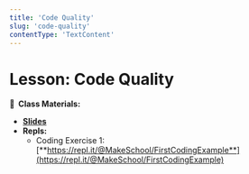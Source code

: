 ```yaml
---
title: 'Code Quality'
slug: 'code-quality'
contentType: 'TextContent'
---
```


<!-- .slide: data-background="./Images/header.svg" data-background-repeat="none" data-background-size="40% 40%" data-background-position="center 10%" class="header" -->

# Lesson: Code Quality

**📝 &nbsp;Class Materials:**

<!-- Put a link to the slides -->

- [**Slides**](https://docs.google.com/presentation/d/1S0pZp-k0r31iJ64rOjzZXxux7dqK9EnX4GPHObSVMQI/edit?usp=sharing)
- **Repls:**
  - Coding Exercise 1:
    [**https://repl.it/@MakeSchool/FirstCodingExample**](https://repl.it/@MakeSchool/FirstCodingExample)

